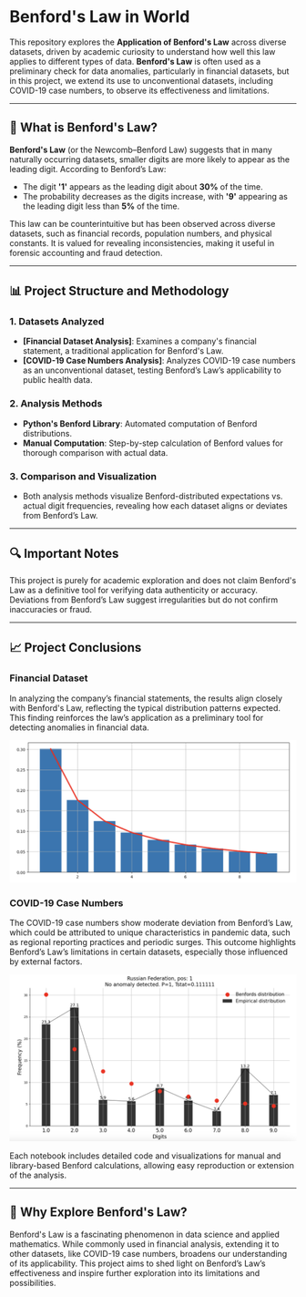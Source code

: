 # Benford's Law in World

This repository explores the **Application of Benford's Law** across diverse datasets, driven by academic curiosity to understand how well this law applies to different types of data. **Benford's Law** is often used as a preliminary check for data anomalies, particularly in financial datasets, but in this project, we extend its use to unconventional datasets, including COVID-19 case numbers, to observe its effectiveness and limitations.

---

## 📖 What is Benford's Law?

**Benford's Law** (or the Newcomb–Benford Law) suggests that in many naturally occurring datasets, smaller digits are more likely to appear as the leading digit. According to Benford’s Law:
- The digit **'1'** appears as the leading digit about **30%** of the time.
- The probability decreases as the digits increase, with **'9'** appearing as the leading digit less than **5%** of the time.

This law can be counterintuitive but has been observed across diverse datasets, such as financial records, population numbers, and physical constants. It is valued for revealing inconsistencies, making it useful in forensic accounting and fraud detection.

---

## 📊 Project Structure and Methodology

### 1. **Datasets Analyzed**
   - **[Financial Dataset Analysis]**: Examines a company's financial statement, a traditional application for Benford's Law.
   - **[COVID-19 Case Numbers Analysis]**: Analyzes COVID-19 case numbers as an unconventional dataset, testing Benford’s Law’s applicability to public health data.

### 2. **Analysis Methods**
   - **Python's Benford Library**: Automated computation of Benford distributions.
   - **Manual Computation**: Step-by-step calculation of Benford values for thorough comparison with actual data.

### 3. **Comparison and Visualization**
   - Both analysis methods visualize Benford-distributed expectations vs. actual digit frequencies, revealing how each dataset aligns or deviates from Benford’s Law.

---

## 🔍 Important Notes

This project is purely for academic exploration and does not claim Benford's Law as a definitive tool for verifying data authenticity or accuracy. Deviations from Benford’s Law suggest irregularities but do not confirm inaccuracies or fraud.

---

## 📈 Project Conclusions

### Financial Dataset

In analyzing the company’s financial statements, the results align closely with Benford's Law, reflecting the typical distribution patterns expected. This finding reinforces the law’s application as a preliminary tool for detecting anomalies in financial data.

![Financial Dataset Analysis](images/Financial_Statement_NVDIA.png)

### COVID-19 Case Numbers

The COVID-19 case numbers show moderate deviation from Benford’s Law, which could be attributed to unique characteristics in pandemic data, such as regional reporting practices and periodic surges. This outcome highlights Benford’s Law’s limitations in certain datasets, especially those influenced by external factors.

![COVID-19 Dataset Analysis](images/COVID19_RUSSIA.png)

Each notebook includes detailed code and visualizations for manual and library-based Benford calculations, allowing easy reproduction or extension of the analysis.

---

## 🧠 Why Explore Benford's Law?
Benford's Law is a fascinating phenomenon in data science and applied mathematics. While commonly used in financial analysis, extending it to other datasets, like COVID-19 case numbers, broadens our understanding of its applicability. This project aims to shed light on Benford’s Law’s effectiveness and inspire further exploration into its limitations and possibilities.
